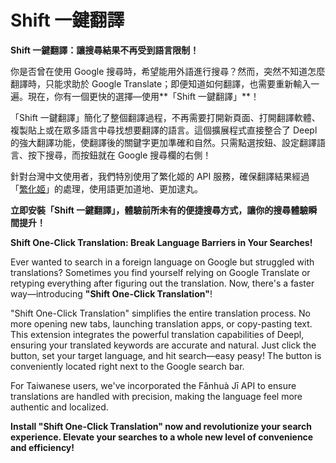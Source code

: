 # Shift 一鍵翻譯
**Shift 一鍵翻譯：讓搜尋結果不再受到語言限制！**

你是否曾在使用 Google 搜尋時，希望能用外語進行搜尋？然而，突然不知道怎麼翻譯時，只能求助於 Google Translate；即便知道如何翻譯，也需要重新輸入一遍。現在，你有一個更快的選擇—使用**「Shift 一鍵翻譯」**！

「Shift 一鍵翻譯」簡化了整個翻譯過程，不再需要打開新頁面、打開翻譯軟體、複製貼上或在眾多語言中尋找想要翻譯的語言。這個擴展程式直接整合了 Deepl 的強大翻譯功能，使翻譯後的關鍵字更加準確和自然。只需點選按鈕、設定翻譯語言、按下搜尋，而按鈕就在 Google 搜尋欄的右側！

針對台灣中文使用者，我們特別使用了繁化姬的 API 服務，確保翻譯結果經過「[繁化姬](https://zhconvert.org/)」的處理，使用語更加道地、更加逮丸。

**立即安裝「Shift 一鍵翻譯」，體驗前所未有的便捷搜尋方式，讓你的搜尋體驗瞬間提升！**

**Shift One-Click Translation: Break Language Barriers in Your Searches!**

Ever wanted to search in a foreign language on Google but struggled with translations? Sometimes you find yourself relying on Google Translate or retyping everything after figuring out the translation. Now, there's a faster way—introducing **"Shift One-Click Translation"**!

"Shift One-Click Translation" simplifies the entire translation process. No more opening new tabs, launching translation apps, or copy-pasting text. This extension integrates the powerful translation capabilities of Deepl, ensuring your translated keywords are accurate and natural. Just click the button, set your target language, and hit search—easy peasy! The button is conveniently located right next to the Google search bar.

For Taiwanese users, we've incorporated the Fǎnhuà Jī API to ensure translations are handled with precision, making the language feel more authentic and localized.

**Install "Shift One-Click Translation" now and revolutionize your search experience. Elevate your searches to a whole new level of convenience and efficiency!**
